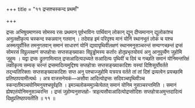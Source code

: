 +++
title = "११ द्रप्सश्चस्कन्द प्रथमाँ"

+++

द्रप्सः अभिषूयमाणस्य सोमस्य रसः प्रथमान् पूर्वभाविनः पार्थिवान् लोकान् द्यून् दीप्यमानान् द्युलोकांश्च अनुलक्षीकृत्य चस्कन्द स्कन्नवान् गतवान् । तदेवाह इमं परिदृश्य मानं योनिं स्थानभूतं लोकं च यश्च अस्मत्पूर्वोस्ति तमनुगतवान् समानं साधारणं योनिं द्यावापृथिवीलक्षणं स्थानमनुसञ्चरन्तं सम्यग्गच्छन्तं द्रप्सं सोमरसं विप्रुल्लक्षणं सप्तहोत्राः सप्तसङ्ख्याकाः विप्रुड्ढोमस्य कर्तारः होतृप्रभृतयोवयं अनु आनुपूर्व्येण जुहोमि जुहुमः । यद्वा द्रप्सः द्रुतगामित्वात् द्रप्सआदित्यउच्यते सआदित्यः पृथिवीं च दिवं च गच्छति समानं योनिमन्तरिक्षं लक्षीकृत्य सम्यक् चरन्तं द्रप्समादित्यमुद्दिश्य सप्तहोत्राः सप्तसङ्ख्याकादिशः यस्यां दिशिसूर्योवर्तते तद्भ्यतिरिक्ताः सप्तसङ्ख्याकादिशः सप्त अनु पश्चाज्जुहोमि यत्रयत्र वर्तते तां तां दिशं द्रव्यत्वेन प्रयच्छामि प्रतिष्ठापयामीत्यर्थः । अत्र वाजसनेयकं—असौवा आदित्योद्रप्सः सदिवञ्चपृथिवीञ्च स्कन्दतीमञ्चयोनिमनुयश्चपूर्वइति । इमञ्चलोकममुञ्चेत्येतत् समानं योनिम नुसञ्चरन्तमिति । समानं ह्येषएतंयोनिमनुसञ्चरन्ति । द्रप्सं जुहोम्यनुसप्तहो- त्राइत्यसौवाआदित्योद्रप्सोदिशः सप्तहोत्राअमुन्तदादित्यं दिक्षुप्रतिष्ठापयतीति ॥ ११ ॥